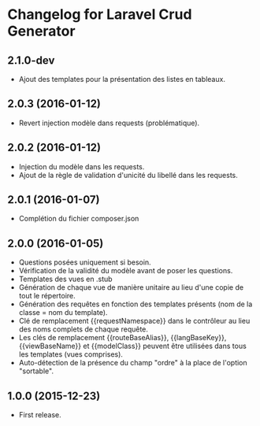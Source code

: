 # Changelog for Laravel Crud Generator

## 2.1.0-dev

- Ajout des templates pour la présentation des listes en tableaux.

## 2.0.3 (2016-01-12)

- Revert injection modèle dans requests (problématique).

## 2.0.2 (2016-01-12)

- Injection du modèle dans les requests.
- Ajout de la règle de validation d'unicité du libellé dans les requests.

## 2.0.1 (2016-01-07)

- Complétion du fichier composer.json

## 2.0.0 (2016-01-05)

- Questions posées uniquement si besoin.
- Vérification de la validité du modèle avant de poser les questions.
- Templates des vues en .stub
- Génération de chaque vue de manière unitaire au lieu d'une copie de tout le répertoire.
- Génération des requêtes en fonction des templates présents (nom de la classe = nom du template).
- Clé de remplacement {{requestNamespace}} dans le contrôleur au lieu des noms complets de chaque requête.
- Les clés de remplacement {{routeBaseAlias}}, {{langBaseKey}}, {{viewBaseName}} et {{modelClass}}
  peuvent être utilisées dans tous les templates (vues comprises).
- Auto-détection de la présence du champ "ordre" à la place de l'option "sortable".

## 1.0.0 (2015-12-23)

- First release.
